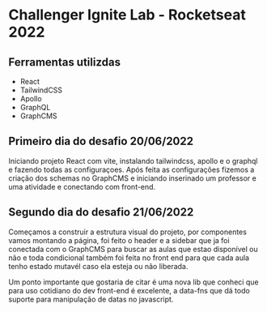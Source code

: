 # Challenger Ignite Lab - Rocketseat 2022

## Ferramentas utilizdas

- React
- TailwindCSS
- Apollo
- GraphQL
- GraphCMS

## Primeiro dia do desafio 20/06/2022

Iniciando projeto React com vite, instalando tailwindcss, apollo e o graphql e fazendo todas as configuraçoes. Após feita as configurações fizemos a criação dos schemas no GraphCMS e iniciando inserinado um professor e uma atividade e conectando com front-end.

## Segundo dia do desafio 21/06/2022

Começamos a construir a estrutura visual do projeto, por componentes vamos montando a página, foi feito o header e a sidebar que ja foi conectada com o GraphCMS para buscar as aulas que estao disponível ou não e toda condicional também foi feita no front end para que cada aula tenho estado mutavél caso ela esteja ou não liberada.

Um ponto importante que gostaria de citar é uma nova lib que conheci que para uso cotidiano do dev front-end é excelente, a data-fns que dá todo suporte para manipulação de datas no javascript.
